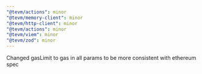 ```yaml
---
"@tevm/actions": minor
"@tevm/memory-client": minor
"@tevm/http-client": minor
"@tevm/actions": minor
"@tevm/viem": minor
"@tevm/zod": minor
---
```


Changed gasLimit to gas in all params to be more consistent with ethereum spec
